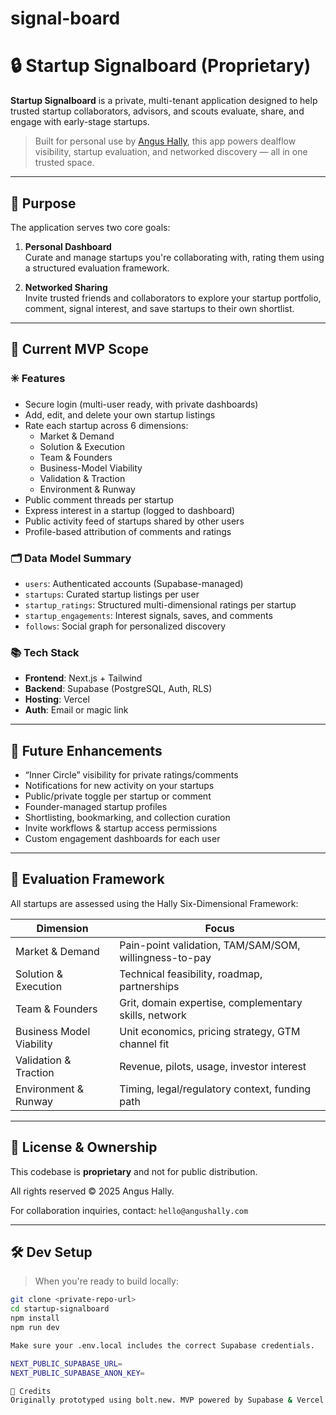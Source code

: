 # signal-board
# 🔒 Startup Signalboard (Proprietary)

**Startup Signalboard** is a private, multi-tenant application designed to help trusted startup collaborators, advisors, and scouts evaluate, share, and engage with early-stage startups.

> Built for personal use by [Angus Hally](https://www.angushally.com), this app powers dealflow visibility, startup evaluation, and networked discovery — all in one trusted space.

---

## 🚀 Purpose

The application serves two core goals:

1. **Personal Dashboard**  
   Curate and manage startups you're collaborating with, rating them using a structured evaluation framework.

2. **Networked Sharing**  
   Invite trusted friends and collaborators to explore your startup portfolio, comment, signal interest, and save startups to their own shortlist.

---

## 🔐 Current MVP Scope

### ✳️ Features

- Secure login (multi-user ready, with private dashboards)
- Add, edit, and delete your own startup listings
- Rate each startup across 6 dimensions:
  - Market & Demand
  - Solution & Execution
  - Team & Founders
  - Business-Model Viability
  - Validation & Traction
  - Environment & Runway
- Public comment threads per startup
- Express interest in a startup (logged to dashboard)
- Public activity feed of startups shared by other users
- Profile-based attribution of comments and ratings

### 🗂️ Data Model Summary

- `users`: Authenticated accounts (Supabase-managed)
- `startups`: Curated startup listings per user
- `startup_ratings`: Structured multi-dimensional ratings per startup
- `startup_engagements`: Interest signals, saves, and comments
- `follows`: Social graph for personalized discovery

### 📚 Tech Stack

- **Frontend**: Next.js + Tailwind
- **Backend**: Supabase (PostgreSQL, Auth, RLS)
- **Hosting**: Vercel
- **Auth**: Email or magic link

---

## 🔮 Future Enhancements

- “Inner Circle” visibility for private ratings/comments
- Notifications for new activity on your startups
- Public/private toggle per startup or comment
- Founder-managed startup profiles
- Shortlisting, bookmarking, and collection curation
- Invite workflows & startup access permissions
- Custom engagement dashboards for each user

---

## 🧠 Evaluation Framework

All startups are assessed using the Hally Six-Dimensional Framework:

| Dimension               | Focus                                                       |
|-------------------------|-------------------------------------------------------------|
| Market & Demand         | Pain-point validation, TAM/SAM/SOM, willingness-to-pay      |
| Solution & Execution    | Technical feasibility, roadmap, partnerships                |
| Team & Founders         | Grit, domain expertise, complementary skills, network       |
| Business Model Viability| Unit economics, pricing strategy, GTM channel fit           |
| Validation & Traction   | Revenue, pilots, usage, investor interest                   |
| Environment & Runway    | Timing, legal/regulatory context, funding path              |

---

## 👤 License & Ownership

This codebase is **proprietary** and not for public distribution.

All rights reserved © 2025 Angus Hally.

For collaboration inquiries, contact: `hello@angushally.com`

---

## 🛠 Dev Setup

> When you're ready to build locally:

```bash
git clone <private-repo-url>
cd startup-signalboard
npm install
npm run dev

Make sure your .env.local includes the correct Supabase credentials.

NEXT_PUBLIC_SUPABASE_URL=
NEXT_PUBLIC_SUPABASE_ANON_KEY=

🙌 Credits
Originally prototyped using bolt.new. MVP powered by Supabase & Vercel.

